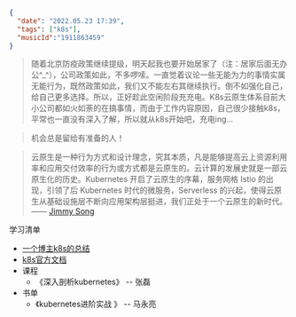 ```json
{
  "date": "2022.05.23 17:39",
  "tags": ["k8s"],
  "musicId":"1911863459"
}
```



> 随着北京防疫政策继续提级，明天起我也要开始居家了（注：居家后面无办公^_^），公司政策如此，不多啰嗦。一直觉着议论一些无能为力的事情实属无能行为，既然政策如此，我们又不能左右其继续执行。倒不如强化自己，给自己更多选择。所以，正好趁此空闲阶段充充电。K8s云原生体系目前大小公司都如火如荼的在搞事情，而由于工作内容原因，自己很少接触k8s，平常也一直没有深入了解，所以就从k8s开始吧，充电ing... 

>  机会总是留给有准备的人！

> 云原生是一种行为方式和设计理念，究其本质，凡是能够提高云上资源利用率和应用交付效率的行为或方式都是云原生的。云计算的发展史就是一部云原生化的历史。Kubernetes 开启了云原生的序幕，服务网格 Istio 的出现，引领了后 Kubernetes 时代的微服务，Serverless 的兴起，使得云原生从基础设施层不断向应用架构层挺进，我们正处于一个云原生的新时代。—— [Jimmy Song](https://jimmysong.io/)

学习清单

- [一个博主k8s的总结](https://jimmysong.io/kubernetes-handbook/concepts/ingress.html)
- [k8s官方文档](https://kubernetes.io/zh/docs/concepts/services-networking/ingress/)
- 课程 
  - 《深入剖析kubernetes》 -- 张磊
- 书单
  - 《kubernetes进阶实战 》 -- 马永亮

